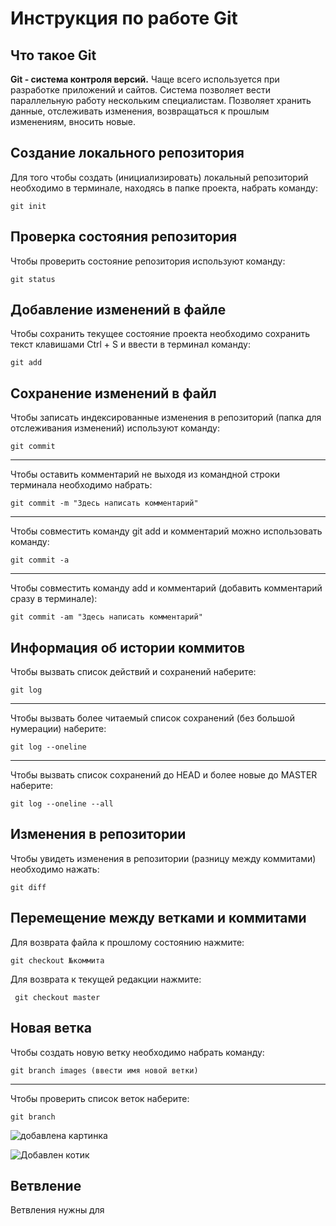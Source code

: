 # **Инструкция по работе Git**

## Что такое Git

**Git - система контроля версий.** Чаще всего используется при разработке приложений и сайтов. Система позволяет вести параллельную работу нескольким специалистам. Позволяет хранить данные, отслеживать изменения, возвращаться к прошлым изменениям, вносить новые.

## Создание локального репозитория

Для того чтобы создать  (инициализировать) локальный репозиторий необходимо в терминале, находясь в папке проекта, набрать команду:

    git init

## Проверка состояния репозитория

Чтобы проверить состояние репозитория используют команду:

    git status

## Добавление изменений в файле

Чтобы сохранить текущее состояние проекта необходимо сохранить текст клавишами Ctrl + S и ввести в терминал команду:

    git add

## Сохранение изменений в файл

Чтобы записать индексированные изменения в репозиторий (папка для отслеживания изменений) используют команду:

    git commit
***

Чтобы оставить комментарий не выходя из командной строки терминала необходимо набрать:

    git commit -m "Здесь написать комментарий"
***

Чтобы совместить команду git add и комментарий можно использовать команду:

    git commit -a 
***

Чтобы совместить команду add и комментарий (добавить комментарий сразу в терминале):

    git commit -am "Здесь написать комментарий"

## Информация об истории коммитов

Чтобы вызвать список действий и сохранений наберите:

    git log
***

Чтобы вызвать более читаемый список сохранений (без большой нумерации) наберите:

    git log --oneline
***

Чтобы вызвать список сохранений до HEAD и более новые до MASTER наберите:

    git log --oneline --all

## Изменения в репозитории

Чтобы увидеть изменения в репозитории (разницу между коммитами) необходимо нажать:

    git diff
    
## Перемещение между ветками и коммитами

Для возврата файла к прошлому состоянию нажмите:

    git checkout №коммита

Для возврата к текущей редакции нажмите:

     git checkout master

## Новая ветка

Чтобы создать новую ветку необходимо набрать команду:

    git branch images (ввести имя новой ветки)
***

Чтобы проверить список веток наберите:

    git branch



![добавлена картинка](foto_contin.jpg)

![Добавлен котик](cat.jpg)

## Ветвление

Ветвления нужны для

